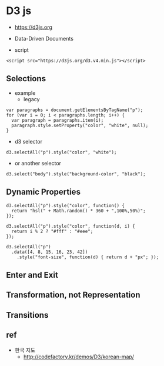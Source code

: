 # D3 js
- https://d3js.org
- Data-Driven Documents

- script
```
<script src="https://d3js.org/d3.v4.min.js"></script>
```


## Selections
- example
  - legacy
```
var paragraphs = document.getElementsByTagName("p");
for (var i = 0; i < paragraphs.length; i++) {
  var paragraph = paragraphs.item(i);
  paragraph.style.setProperty("color", "white", null);
}
```
  - d3 selector
```
d3.selectAll("p").style("color", "white");
```
  - or another selector
```
d3.select("body").style("background-color", "black");
```


## Dynamic Properties
```
d3.selectAll("p").style("color", function() {
  return "hsl(" + Math.random() * 360 + ",100%,50%)";
});
```

```
d3.selectAll("p").style("color", function(d, i) {
  return i % 2 ? "#fff" : "#eee";
});
```

```
d3.selectAll("p")
  .data([4, 8, 15, 16, 23, 42])
    .style("font-size", function(d) { return d + "px"; });
```

## Enter and Exit

## Transformation, not Representation

## Transitions

## ref
- 한국 지도
  - http://codefactory.kr/demos/D3/korean-map/
  

